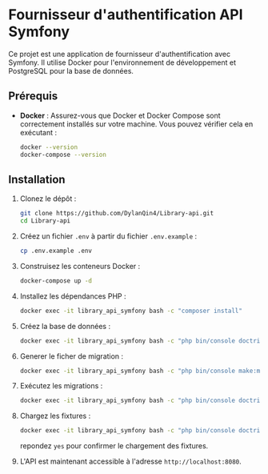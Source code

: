 # Fournisseur d'authentification API Symfony

Ce projet est une application de fournisseur d'authentification avec Symfony. Il utilise Docker pour l'environnement de développement et PostgreSQL pour la base de données.

## Prérequis

- **Docker** : Assurez-vous que Docker et Docker Compose sont correctement installés sur votre machine. Vous pouvez vérifier cela en exécutant :
  ```bash
  docker --version
  docker-compose --version

## Installation

1. Clonez le dépôt :
   ```bash
   git clone https://github.com/DylanQin4/Library-api.git
   cd Library-api
    ```
2. Créez un fichier `.env` à partir du fichier `.env.example` :

    ```bash
    cp .env.example .env
    ```
3. Construisez les conteneurs Docker :

    ```bash
    docker-compose up -d
    ```
   
4. Installez les dépendances PHP :

    ```bash
    docker exec -it library_api_symfony bash -c "composer install"
    ```
   
5. Créez la base de données :

    ```bash
    docker exec -it library_api_symfony bash -c "php bin/console doctrine:database:create"
    ```
   
6. Generer le ficher de migration :

    ```bash
    docker exec -it library_api_symfony bash -c "php bin/console make:migration"
    ```
   
7. Exécutez les migrations :

    ```bash
    docker exec -it library_api_symfony bash -c "php bin/console doctrine:migrations:migrate"
    ```
   
8. Chargez les fixtures :

    ```bash
    docker exec -it library_api_symfony bash -c "php bin/console doctrine:fixtures:load"
    ```
   repondez `yes` pour confirmer le chargement des fixtures.


9. L'API est maintenant accessible à l'adresse `http://localhost:8080`.